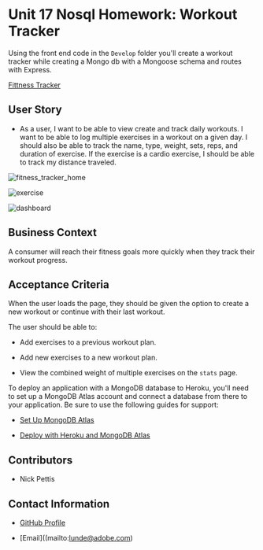 # Unit 17 Nosql Homework: Workout Tracker
Using the front end code in the `Develop` folder you'll create a workout tracker while creating a Mongo db with a Mongoose schema and routes with Express.

[Fittness Tracker](https://cryptic-lake-24799.herokuapp.com/)

## User Story

* As a user, I want to be able to view create and track daily workouts. I want to be able to log multiple exercises in a workout on a given day. I should also be able to track the name, type, weight, sets, reps, and duration of exercise. If the exercise is a cardio exercise, I should be able to track my distance traveled.

![fitness_tracker_home](https://user-images.githubusercontent.com/65740432/95620837-c5571200-0a3e-11eb-893c-cb795f3272a3.PNG)

![exercise](https://user-images.githubusercontent.com/65740432/95620879-d1db6a80-0a3e-11eb-99f7-4c838099f7f4.PNG)

![dashboard](https://user-images.githubusercontent.com/65740432/95620897-d6078800-0a3e-11eb-90c1-f34d88479a25.PNG)

## Business Context

A consumer will reach their fitness goals more quickly when they track their workout progress.

## Acceptance Criteria

When the user loads the page, they should be given the option to create a new workout or continue with their last workout.

The user should be able to:

  * Add exercises to a previous workout plan.

  * Add new exercises to a new workout plan.

  * View the combined weight of multiple exercises on the `stats` page.

To deploy an application with a MongoDB database to Heroku, you'll need to set up a MongoDB Atlas account and connect a database from there to your application. Be sure to use the following guides for support:

  * [Set Up MongoDB Atlas](../04-Important/MongoAtlas-Setup.md)

  * [Deploy with Heroku and MongoDB Atlas](../04-Important/MongoAtlas-Deploy.md)

## Contributors

* Nick Pettis

## Contact Information

* [GitHub Profile](https://github.com/pettisnick)

* [Email]((mailto:lunde@adobe.com)
